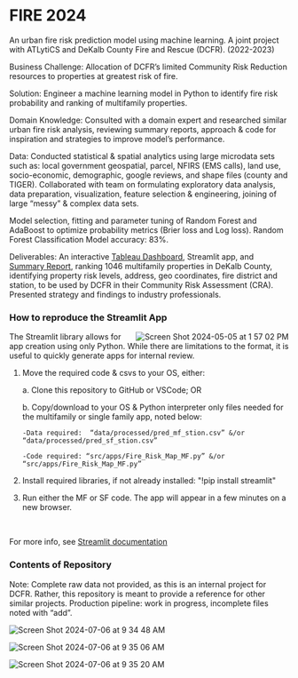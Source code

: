 
# FIRE 2024

An urban fire risk prediction model using machine learning. A joint project with ATLytiCS and DeKalb County Fire and Rescue (DCFR).  (2022-2023)

Business Challenge: Allocation of DCFR’s limited Community Risk Reduction resources to properties at greatest risk of fire.

Solution: Engineer a machine learning model in Python to identify fire risk probability and ranking of multifamily properties.

Domain Knowledge: Consulted with a domain expert and researched similar urban fire risk analysis, reviewing summary reports, approach & code for inspiration and strategies to improve model’s performance. 

Data:  Conducted statistical & spatial analytics using large microdata sets such as: local government geospatial, parcel, NFIRS (EMS calls), land use, socio-economic, demographic, google reviews, and shape files (county and TIGER).  Collaborated with team on formulating exploratory data analysis, data preparation, visualization, feature selection & engineering, joining of large “messy” & complex data sets.

Model selection, fitting and parameter tuning of Random Forest and AdaBoost to optimize probability metrics (Brier loss and Log loss). Random Forest Classification Model accuracy: 83%.

Deliverables: An interactive [Tableau Dashboard](https://public.tableau.com/app/profile/margaret.catherman/viz/FIREIIMultifamilyFireRiskAnalytics/SummaryPublic2), Streamlit app, and [Summary Report](https://github.com/catherman/FIRE-2024/blob/main/reports/FIRE%20II%20Summary.pdf), ranking 1046 multifamily properties in DeKalb County, identifying property risk levels, address, geo coordinates, fire district and station, to be used by DCFR in their Community Risk Assessment (CRA). Presented strategy and findings to industry professionals.

### How to reproduce the Streamlit App  
<img align="right" src="https://github.com/catherman/FIRE-II/assets/43255276/37eeb3a9-9a6a-46ff-ae38-106c8f83eb7e" alt="Screen Shot 2024-05-05 at 1 57 02 PM">
The Streamlit library allows for app creation using only Python. While there are limitations to the format, it is useful to quickly generate apps for internal review. 

1. Move the required code & csvs to your OS, either:
   
     a. Clone this repository to GitHub or VSCode;  OR
  
     b. Copy/download to your OS & Python interpreter only files needed for the multifamily or single family app, noted below:
  
       -Data required:  “data/processed/pred_mf_stion.csv” &/or “data/processed/pred_sf_stion.csv”
    
       -Code required: “src/apps/Fire_Risk_Map_MF.py” &/or “src/apps/Fire_Risk_Map_MF.py”
    
3. Install required libraries, if not already installed: "!pip install streamlit"
4. Run either the MF or SF code. The app will appear in a few minutes on a new browser.

<br clear="right"/> 

For more info, see 
[Streamlit documentation](https://docs.streamlit.io/get-started)

### Contents of Repository
Note: 
Complete raw data not provided, as this is an internal project for DCFR.  Rather, this repository is meant to provide a reference for other similar projects.
Production pipeline: work in progress, incomplete files noted with “add”. 


![Screen Shot 2024-07-06 at 9 34 48 AM](https://github.com/catherman/Fire_2/assets/43255276/6efc5e92-eba0-489a-8cfd-4d0536b5bdc3)

![Screen Shot 2024-07-06 at 9 35 06 AM](https://github.com/catherman/Fire_2/assets/43255276/6454dcdd-17b1-439c-9bde-06ea79a02e7a)

![Screen Shot 2024-07-06 at 9 35 20 AM](https://github.com/catherman/Fire_2/assets/43255276/b2770d4b-e1dd-483f-8418-368d317a27d2)
